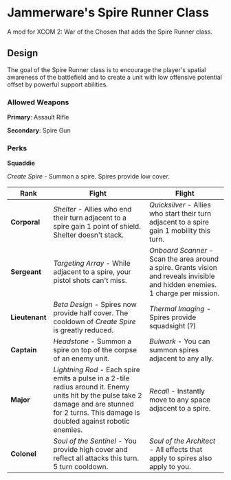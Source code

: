 # Jammerware's Spire Runner Class
A mod for XCOM 2: War of the Chosen that adds the Spire Runner class.

## Design
The goal of the Spire Runner class is to encourage the player's spatial awareness of the battlefield and to create a unit with low offensive potential offset by powerful support abilities.

### Allowed Weapons
**Primary**: Assault Rifle

**Secondary**: Spire Gun

### Perks

**Squaddie**

*Create Spire* - Summon a spire. Spires provide low cover.

| Rank | Fight | Flight |
| ---- | ----- | ------ |
| **Corporal** |  *Shelter* - Allies who end their turn adjacent to a spire gain 1 point of shield. Shelter doesn't stack. | *Quicksilver* - Allies who start their turn adjacent to a spire gain 1 mobility this turn. |
| **Sergeant** | *Targeting Array* - While adjacent to a spire, your pistol shots can't miss. | *Onboard Scanner* - Scan the area around a spire. Grants vision and reveals invisible and hidden enemies. 1 charge per mission. |
| **Lieutenant** | *Beta Design* - Spires now provide half cover. The cooldown of *Create Spire* is greatly reduced. | *Thermal Imaging* - Spires provide squadsight (?) |
| **Captain** | *Headstone* - Summon a spire on top of the corpse of an enemy unit.  | *Bulwark* - You can summon spires adjacent to any ally. |
| **Major** | *Lightning Rod* - Each spire emits a pulse in a 2-tile radius around it. Enemy units hit by the pulse take 2 damage and are stunned for 2 turns. This damage is doubled against robotic enemies. | *Recall* - Instantly move to any space adjacent to a spire. |
| **Colonel** | *Soul of the Sentinel* - You provide high cover and reflect all attacks this turn. 5 turn cooldown. | *Soul of the Architect* - All effects that apply to spires also apply to you. |